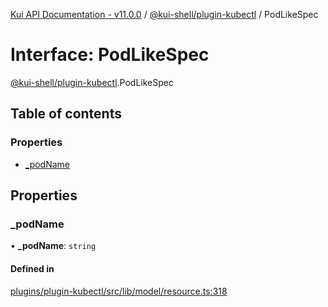 [Kui API Documentation - v11.0.0](../README.md) / [@kui-shell/plugin-kubectl](../modules/kui_shell_plugin_kubectl.md) / PodLikeSpec

# Interface: PodLikeSpec

[@kui-shell/plugin-kubectl](../modules/kui_shell_plugin_kubectl.md).PodLikeSpec

## Table of contents

### Properties

- [\_podName](kui_shell_plugin_kubectl.PodLikeSpec.md#_podname)

## Properties

### \_podName

• **\_podName**: `string`

#### Defined in

[plugins/plugin-kubectl/src/lib/model/resource.ts:318](https://github.com/kubernetes-sigs/kui/blob/kui/plugins/plugin-kubectl/src/lib/model/resource.ts#L318)

